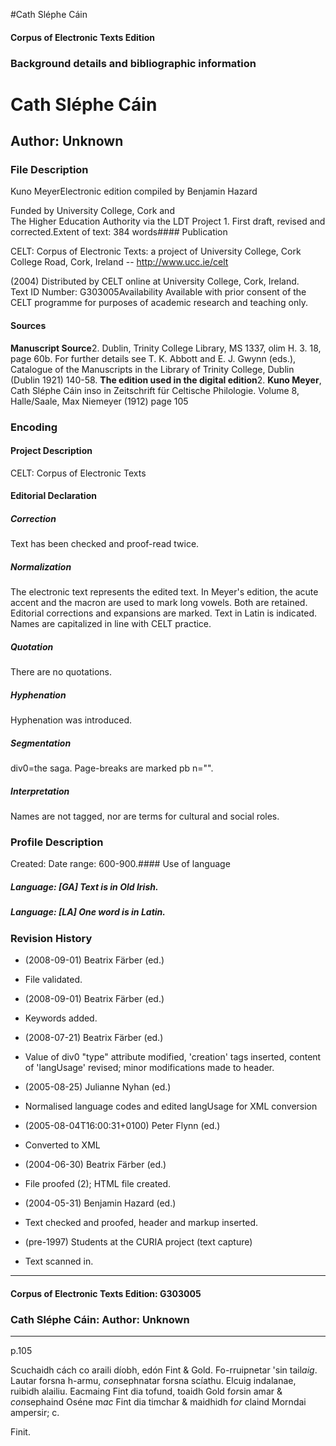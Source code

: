 

#Cath Sléphe Cáin


<!-- // 
 function footNote(link) {
 openpopup = window.open(link,"openpopup","width=512,height=128,left=256,top=256,resizable=no,scrollbars=1,menubar=1,statusbar=0,toolbar=0");
}
// -->



#### Corpus of Electronic Texts Edition


### Background details and bibliographic information


Cath Sléphe Cáin
================


Author: Unknown
---------------


### File Description

Kuno MeyerElectronic edition compiled by Benjamin Hazard

Funded by University College, Cork and  
The Higher Education Authority via the LDT Project 1. First draft, revised and corrected.Extent of text: 384 words#### Publication


CELT: Corpus of Electronic Texts: a project of University College, Cork  
College Road, Cork, Ireland -- http://www.ucc.ie/celt

 (2004) Distributed by CELT online at University College, Cork, Ireland.  
Text ID Number: G303005Availability 
Available with prior consent of the CELT programme for purposes of academic research and teaching only.


#### Sources


**Manuscript Source**2. Dublin, Trinity College Library, MS 1337, olim H. 3. 18, page 60b. For further details see T. K. Abbott and E. J. Gwynn (eds.), Catalogue of the Manuscripts in the Library of Trinity College, Dublin (Dublin 1921) 140-58.
**The edition used in the digital edition**2. **Kuno Meyer**, Cath Sléphe Cáin inso in Zeitschrift für Celtische Philologie. Volume 8, Halle/Saale, Max Niemeyer (1912) page 105

### Encoding


#### Project Description


CELT: Corpus of Electronic Texts


#### Editorial Declaration


##### Correction


Text has been checked and proof-read twice.


##### Normalization


The electronic text represents the edited text. In Meyer's edition, the acute accent and the macron are used to mark long vowels. Both are retained. Editorial corrections and expansions are marked. Text in Latin is indicated. Names are capitalized in line with CELT practice.


##### Quotation


There are no quotations.


##### Hyphenation


Hyphenation was introduced.


##### Segmentation


div0=the saga. Page-breaks are marked pb n="".


##### Interpretation


Names are not tagged, nor are terms for cultural and social roles.


### Profile Description


Created: 
 Date range: 600-900.#### Use of language


##### Language: [GA] Text is in Old Irish.


##### Language: [LA] One word is in Latin.


### Revision History


* (2008-09-01) Beatrix Färber (ed.)

* File validated.
* (2008-09-01) Beatrix Färber (ed.)

* Keywords added.
* (2008-07-21) Beatrix Färber (ed.)

* Value of div0 "type" attribute modified, 'creation' tags inserted, content of 'langUsage' revised; minor modifications made to header.
* (2005-08-25) Julianne Nyhan (ed.)

* Normalised language codes and edited langUsage for XML conversion
* (2005-08-04T16:00:31+0100) Peter Flynn (ed.)

* Converted to XML
* (2004-06-30) Beatrix Färber (ed.)

* File proofed (2); HTML file created.
* (2004-05-31) Benjamin Hazard (ed.)

* Text checked and proofed, header and markup inserted.
* (pre-1997) Students at the CURIA project (text capture)

* Text scanned in.




---


#### Corpus of Electronic Texts Edition: G303005


### Cath Sléphe Cáin: Author: Unknown




---

p.105


Scuchaidh cách co araili díobh, edón Fint & Gold. Fo-rruipnetar 'sin tail*aig*. Lautar forsna h-armu, *con*sephnatar forsna scíathu. Elcuig indalanae, ruibidh alailiu. Eacmaing Fint dia tofund, toaidh Gold f*or*sin amar & *con*sephaind Oséne m*ac* Fint dia timchar & maidhidh f*or* claind Morndai ampersir; c.


Finit.









